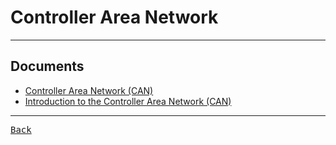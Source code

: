 # Controller Area Network

---

## Documents

- [Controller Area Network (CAN)](https://www.eecs.umich.edu/courses/eecs461/doc/CAN_notes.pdf)
- [Introduction to the Controller Area Network (CAN)](https://www.ti.com/lit/an/sloa101b/sloa101b.pdf?ts=1723104031460&ref_url=https%253A%252F%252Fwww.google.com%252F)

---

[<kbd> Back </kbd>](./../readme.md)
